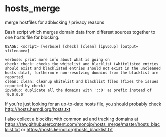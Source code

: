 # hosts_merge
merge hostfiles for adblocking / privacy reasons

Bash script which merges domain data from different sources together to one hosts file for blocking.

```
USAGE: <script> [verbose] [check] [clean] [ipv6dup] [output=<filename>]

verbose: print more info about what is going on
check: check: checks the whitelist and blacklist (whitelisted entries should exist and blacklisted entries should not exist in the uncleaned hosts data), furthermore non-resolving domains from the blacklist are reported
clean: clean: cleanup whitelist and blacklist files (fixes the issues reported by check)
ipv6dup: duplicate all the domains with '::0' as prefix instead of '0.0.0.0'
```

If you're just looking for an up-to-date hosts file, you should probably check http://hosts.herndl.org/hosts.txt

I also collect a blocklist with common ad and tracking domains at https://raw.githubusercontent.com/monojp/hosts_merge/master/hosts_blacklist.txt or https://hosts.herndl.org/hosts_blacklist.txt
